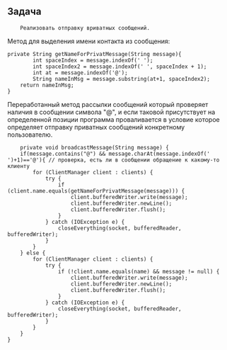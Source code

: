 ## Задача
    
        Реализовать отправку вриватных сообщений.

Метод для выделения имени контакта из сообщения:



    private String getNameForPrivatMessage(String message){
            int spaceIndex = message.indexOf(' ');
            int spaceIndex2 = message.indexOf(' ', spaceIndex + 1);
            int at = message.indexOf('@');
            String nameInMsg = message.substring(at+1, spaceIndex2);
        return nameInMsg;
    }



Переработанный метод рассылки сообщений который проверяет наличия в сообщении символа "@", и если таковой присутствует на определенной позиции программа проваливается в условие которое определяет отправку приватных сообщений конкретному пользователю.

        private void broadcastMessage(String message) {
        if(message.contains("@") && message.charAt(message.indexOf(' ')+1)=='@'){ // проверка, есть ли в сообщении обращение к какому-то клиенту
            for (ClientManager client : clients) {
                try {
                    if (client.name.equals(getNameForPrivatMessage(message))) {
                        client.bufferedWriter.write(message);
                        client.bufferedWriter.newLine();
                        client.bufferedWriter.flush();
                    }
                } catch (IOException e) {
                    closeEverything(socket, bufferedReader, bufferedWriter);
                }
            }
        } else {
            for (ClientManager client : clients) {
                try {
                    if (!client.name.equals(name) && message != null) {
                        client.bufferedWriter.write(message);
                        client.bufferedWriter.newLine();
                        client.bufferedWriter.flush();
                    }
                } catch (IOException e) {
                    closeEverything(socket, bufferedReader, bufferedWriter);
                }
            }
        }
    }